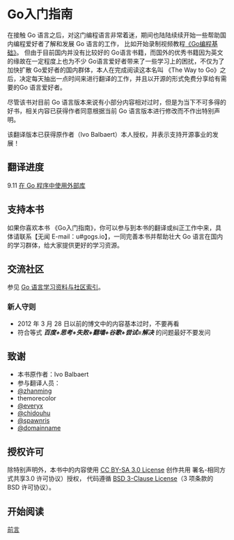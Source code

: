 Go入门指南
=======


在接触 Go 语言之后，对这门编程语言非常着迷，期间也陆陆续续开始一些帮助国内编程爱好者了解和发展 Go 语言的工作，
比如开始录制视频教程[《Go编程基础》](https://github.com/Unknwon/go-fundamental-programming)。
但由于目前国内并没有比较好的 Go语言书籍，而国外的优秀书籍因为英文的缘故在一定程度上也为不少 Go语言爱好者带来了一些学习上的困扰，不仅为了加快扩散 Go爱好者的国内群体，本人在完成阅读这本名叫 《The Way to Go》之后，决定每天抽出一点时间来进行翻译的工作，并且以开源的形式免费分享给有需要的Go 语言爱好者。

尽管该书对目前 Go 语言版本来说有小部分内容相对过时，但是为当下不可多得的好书，相关内容已获得作者同意根据当前 Go 语言版本进行修改而不作出特别声明。

该翻译版本已获得原作者（Ivo Balbaert）本人授权，并表示支持开源事业的发展！

## 翻译进度

9.11 [在 Go 程序中使用外部库](eBook/09.11.md)

## 支持本书

如果你喜欢本书 《Go入门指南》，你可以参与到本书的翻译或纠正工作中来，具体请联系【无闻 E-mail：u#gogs.io】，一同完善本书并帮助壮大 Go 语言在国内的学习群体，给大家提供更好的学习资源。

## 交流社区

参见 [Go 语言学习资料与社区索引](https://github.com/Unknwon/go-study-index)。

### 新人守则

- 2012 年 3 月 28 日以前的博文中的内容基本过时，不要再看
- 符合等式 ***百度+思考+失败+翻墙+谷歌+尝试=解决*** 的问题最好不要发问

## 致谢

- 本书原作者：Ivo Balbaert
- 参与翻译人员：
- [@zhanming](https://github.com/zhanming)
- themorecolor
- [@everyx](https://github.com/everyx)
- [@chidouhu](https://github.com/chidouhu)
- [@spawnris](https://github.com/spawnris)
- [@domainname](https://github.com/domainname)

## 授权许可

除特别声明外，本书中的内容使用
[CC BY-SA 3.0 License](http://creativecommons.org/licenses/by-sa/3.0/)
创作共用 署名-相同方式共享3.0 许可协议）授权，
代码遵循
[BSD 3-Clause License](https://github.com/astaxie/build-web-application-with-golang/blob/master/LICENSE.md)（3 项条款的 BSD 许可协议）。

## 开始阅读

[前言](./eBook/preface.md)
